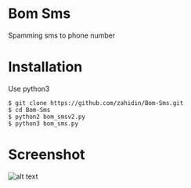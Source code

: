 # Bom Sms
Spamming sms to phone number
# Installation
Use python3
```
$ git clone https://github.com/zahidin/Bom-Sms.git
$ cd Bom-Sms
$ python2 bom_smsv2.py
$ python3 bom_sms.py
```
# Screenshot
![alt text](https://www.imageupload.co.uk/images/2018/08/26/bomsms.png)
